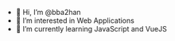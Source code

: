 - 👋 Hi, I’m @bba2han
- 👀 I’m interested in Web Applications
- 🌱 I’m currently learning JavaScript and VueJS
